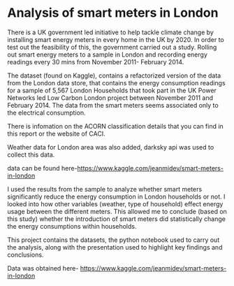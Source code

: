 # Analysis of smart meters in London

There is a UK government led initiative to help tackle climate change by installing smart energy meters in every home in the UK by 2020. In order to test out the feasibility of this, the government carried out a study. Rolling out smart energy meters to a sample in London and recording energy readings every 30 mins from November 2011- February 2014.

The dataset (found on Kaggle), contains a refactorized version of the data from the London data store, that contains the energy consumption readings for a sample of 5,567 London Households that took part in the UK Power Networks led Low Carbon London project between November 2011 and February 2014. The data from the smart meters seems associated only to the electrical consumption.

There is infomation on the ACORN classification details that you can find in this report or the website of CACI.

Weather data for London area was also added, darksky api was used to collect this data.

data can be found here-https://www.kaggle.com/jeanmidev/smart-meters-in-london

I used the results from the sample to analyze whether smart meters significantly reduce the energy consumption in London households or not. I looked into how other variables (weather, type of household) effect energy usage between the different meters. This allowed me to conclude (based on this study) whether the introduction of smart meters did statistically change the energy consumptions within households.

This project contains the datasets, the python notebook used to carry out the analysis, along with the presentation used to highlight key findings and conclusions.

Data was obtained here- https://www.kaggle.com/jeanmidev/smart-meters-in-london
